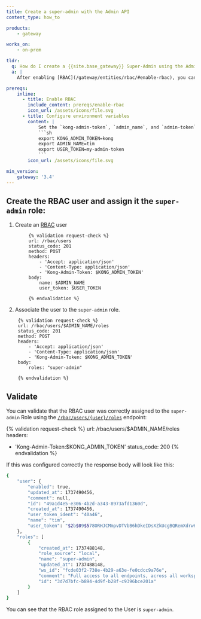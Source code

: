 ```yaml
---
title: Create a super-admin with the Admin API
content_type: how_to

products:
    - gateway

works_on:
    - on-prem

tldr: 
  q: How do I create a {{site.base_gateway}} Super-Admin using the Admin API
  a: |
    After enabling [RBAC](/gateway/entities/rbac/#enable-rbac), you can create a Super-Admin user by issuing a `POST` request to the [`/rbac/users/`](/api/gateway/admin-ee/#/operations/post-rbac-users) endpoint. Then associate the user to the `super-admin` role.

prereqs:
    inline:
      - title: Enable RBAC
        include_content: prereqs/enable-rbac
        icon_url: /assets/icons/file.svg
      - title: Configure environment variables
        content: |
            Set the `kong-admin-token`, `admin_name`, and `admin-token`, for example: 
            ```sh
            export KONG_ADMIN_TOKEN=kong
            export ADMIN_NAME=tim
            export USER_TOKEN=my-admin-token
            ```
        icon_url: /assets/icons/file.svg

min_version:
    gateway: '3.4'
---
```



## Create the RBAC user and assign it the `super-admin` role: 

1. Create an [RBAC](/gateway/entities/rbac/) user

            {% validation request-check %}
            url: /rbac/users
            status_code: 201
            method: POST
            headers:
                - 'Accept: application/json'
                - 'Content-Type: application/json'
                - 'Kong-Admin-Token: $KONG_ADMIN_TOKEN'
            body:
                name: $ADMIN_NAME
                user_token: $USER_TOKEN

            {% endvalidation %}
2. Associate the user to the `super-admin` role.
        

            
        {% validation request-check %}
        url: /rbac/users/$ADMIN_NAME/roles
        status_code: 201
        method: POST
        headers:
            - 'Accept: application/json'
            - 'Content-Type: application/json'
            - 'Kong-Admin-Token: $KONG_ADMIN_TOKEN'
        body:
            roles: "super-admin"

        {% endvalidation %}

## Validate

You can validate that the RBAC user was correctly assigned to the `super-admin` Role using the [`/rbac/users/{user}/roles`](/api/gateway/admin-ee/#/operations/get-rbac-users-name_or_id-roles) endpoint: 

{% validation request-check %}
url: /rbac/users/$ADMIN_NAME/roles
headers:
  - 'Kong-Admin-Token:$KONG_ADMIN_TOKEN'
status_code: 200
{% endvalidation %}

If this was configured correctly the response body will look like this: 

```sh
{
	"user": {
		"enabled": true,
		"updated_at": 1737490456,
		"comment": null,
		"id": "49a1d4e5-e306-4b2d-a343-8973afd1360d",
		"created_at": 1737490456,
		"user_token_ident": "40a46",
		"name": "tim",
		"user_token": "$2b$09$578ORHJCMmpvDTVbB6hDkeIDsXZkUcgBQRemXdrwH2ex8IYBKWSE."
	},
	"roles": [
		{
			"created_at": 1737488148,
			"role_source": "local",
			"name": "super-admin",
			"updated_at": 1737488148,
			"ws_id": "fcde03f2-738e-4b29-a63e-fe0cdcc9a76e",
			"comment": "Full access to all endpoints, across all workspaces",
			"id": "3d7d7bfc-b894-4d9f-b28f-c9396bce201a"
		}
	]
}
```
You can see that the RBAC role assigned to the User is `super-admin`.